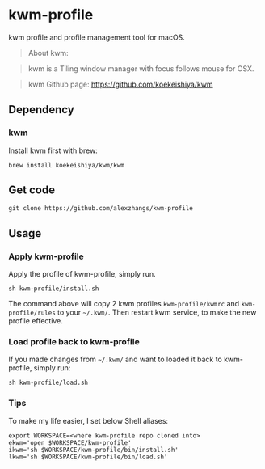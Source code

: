 # kwm-profile

kwm profile and profile management tool for macOS.

> About kwm:

> kwm is a Tiling window manager with focus follows mouse for OSX.

> kwm Github page: https://github.com/koekeishiya/kwm

## Dependency

### kwm

Install kwm first with brew:

```
brew install koekeishiya/kwm/kwm
```

## Get code

```
git clone https://github.com/alexzhangs/kwm-profile

```

## Usage

### Apply kwm-profile

Apply the profile of kwm-profile, simply run.

```
sh kwm-profile/install.sh
```

The command above will copy 2 kwm profiles `kwm-profile/kwmrc` and
`kwm-profile/rules` to your `~/.kwm/`. Then restart kwm service, to
make the new profile effective.

### Load profile back to kwm-profile

If you made changes from `~/.kwm/` and want to loaded it back to
kwm-profile, simply run:

```
sh kwm-profile/load.sh
```

### Tips

To make my life easier, I set below Shell aliases:

```
export WORKSPACE=<where kwm-profile repo cloned into>
ekwm='open $WORKSPACE/kwm-profile'
ikwm='sh $WORKSPACE/kwm-profile/bin/install.sh'
lkwm='sh $WORKSPACE/kwm-profile/bin/load.sh'
```
